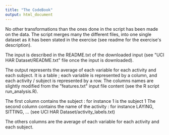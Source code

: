 ```yaml
---
title: "The CodeBook"
output: html_document
---
```



No other transformations than the ones done in the script has been made on the data. The script merges many the different files, into one single dataset as it has been stated in the exercise (see readme for the exercise's description).

The input is described in the README.txt of the downloaded input (see "UCI HAR Dataset/README.txt" file once the input is downloaded).

The output represents the average of each variable for each activity and each subject. It is a table ; each variable is represented by a column, and each activity / subject is represented by a row. The columns names are slightly modified from the "features.txt" input file content (see the R script run_analysis.R).

The first column contains the subject : for instance 1 is the subject 1
The second column contains the name of the activity : for instance LAYING, SITTING, ... (see UCI HAR Dataset/activity_labels.txt) 

The others columns are the average of each variable for each activity and each subject.
